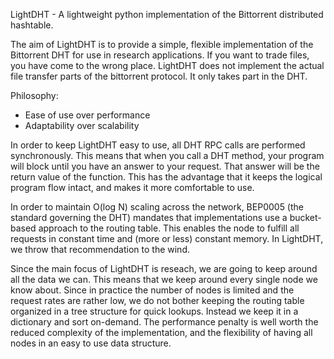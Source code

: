 LightDHT - A lightweight python implementation of the Bittorrent distributed
           hashtable.


The aim of LightDHT is to provide a simple, flexible implementation of the
Bittorrent DHT for use in research applications. If you want to trade files,
you have come to the wrong place. LightDHT does not implement the actual
file transfer parts of the bittorrent protocol. It only takes part in the
DHT.


Philosophy:
 
 - Ease of use over performance
 - Adaptability over scalability

In order to keep LightDHT easy to use, all DHT RPC calls are performed
synchronously. This means that when you call a DHT method, your program will
block until you have an answer to your request. That answer will be the
return value of the function. This has the advantage that it keeps the
logical program flow intact, and makes it more comfortable to use.

In order to maintain O(log N) scaling across the network, BEP0005 (the
standard governing the DHT) mandates that implementations use a bucket-based
approach to the routing table. This enables the node to fulfill all requests
in constant time and (more or less) constant memory. In LightDHT, we throw 
that recommendation to the wind.

Since the main focus of LightDHT is reseach, we are going to keep around all
the data we can. This means that we keep around every single node we know
about. Since in practice the number of nodes is limited and the request
rates are rather low, we do not bother keeping the routing table organized
in a tree structure for quick lookups. Instead we keep it in a dictionary
and sort on-demand. The performance penalty is well worth the reduced 
complexity of the implementation, and the flexibility of having all nodes in
an easy to use data structure.